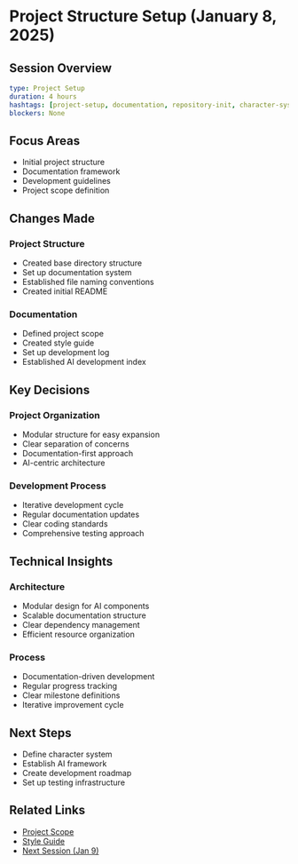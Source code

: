 # Project Structure Setup (January 8, 2025)

## Session Overview
```yaml
type: Project Setup
duration: 4 hours
hashtags: [project-setup, documentation, repository-init, character-system]
blockers: None
```

## Focus Areas

* Initial project structure
* Documentation framework
* Development guidelines
* Project scope definition

## Changes Made

### Project Structure

* Created base directory structure
* Set up documentation system
* Established file naming conventions
* Created initial README

### Documentation

* Defined project scope
* Created style guide
* Set up development log
* Established AI development index

## Key Decisions

### Project Organization

* Modular structure for easy expansion
* Clear separation of concerns
* Documentation-first approach
* AI-centric architecture

### Development Process

* Iterative development cycle
* Regular documentation updates
* Clear coding standards
* Comprehensive testing approach

## Technical Insights

### Architecture

* Modular design for AI components
* Scalable documentation structure
* Clear dependency management
* Efficient resource organization

### Process

* Documentation-driven development
* Regular progress tracking
* Clear milestone definitions
* Iterative improvement cycle

## Next Steps

* Define character system
* Establish AI framework
* Create development roadmap
* Set up testing infrastructure

## Related Links

* [Project Scope](../../overview/project-scope.md)
* [Style Guide](../style-guide.md)
* [Next Session (Jan 9)](2025-01-09.md)
